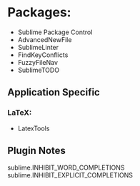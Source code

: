 # Packages:
* Sublime Package Control
* AdvancedNewFile
* SublimeLinter
* FindKeyConflicts
* FuzzyFileNav
* SublimeTODO

## Application Specific
### LaTeX:
* LatexTools


## Plugin Notes
sublime.INHIBIT_WORD_COMPLETIONS
sublime.INHIBIT_EXPLICIT_COMPLETIONS
